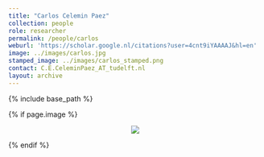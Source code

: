 ```yaml
---
title: "Carlos Celemin Paez"
collection: people
role: researcher
permalink: /people/carlos
weburl: 'https://scholar.google.nl/citations?user=4cnt9iYAAAAJ&hl=en'
image: ../images/carlos.jpg
stamped_image: ../images/carlos_stamped.png
contact: C.E.CeleminPaez_AT_tudelft.nl
layout: archive
---
```

{% include base_path %}

{% if page.image %}
<p align="center"><img src="page.image"/> </p>
{% endif %}

